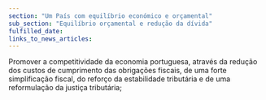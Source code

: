 ```yaml
---
section: "Um País com equilíbrio económico e orçamental"
sub_section: "Equilíbrio orçamental e redução da dívida"
fulfilled_date:
links_to_news_articles:
---
```


Promover a competitividade da economia portuguesa, através da redução dos custos de cumprimento das obrigações fiscais, de uma forte simplificação fiscal, do reforço da estabilidade tributária e de uma reformulação da justiça tributária;